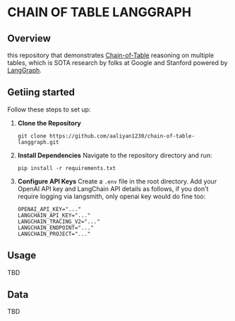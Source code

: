 # CHAIN OF TABLE LANGGRAPH

## Overview
this repository that demonstrates [Chain-of-Table](https://arxiv.org/abs/2401.04398) reasoning on multiple tables, which is SOTA research by folks at Google and Stanford powered by [LangGraph](https://github.com/langchain-ai/langgraph).

## Getiing started

Follow these steps to set up:

1. **Clone the Repository**
    ```
    git clone https://github.com/aaliyan1230/chain-of-table-langgraph.git
    ```
2. **Install Dependencies**
    Navigate to the repository directory and run:
    ```
    pip install -r requirements.txt
    ```
3. **Configure API Keys**
    Create a `.env` file in the root directory. Add your OpenAI API key and LangChain API details as follows, if you don't require logging via langsmith, only openai key would do fine too:
    ```
    OPENAI_API_KEY="..."
    LANGCHAIN_API_KEY="..."
    LANGCHAIN_TRACING_V2="..."
    LANGCHAIN_ENDPOINT="..."
    LANGCHAIN_PROJECT="..."
    ```

## Usage
TBD

## Data
TBD
